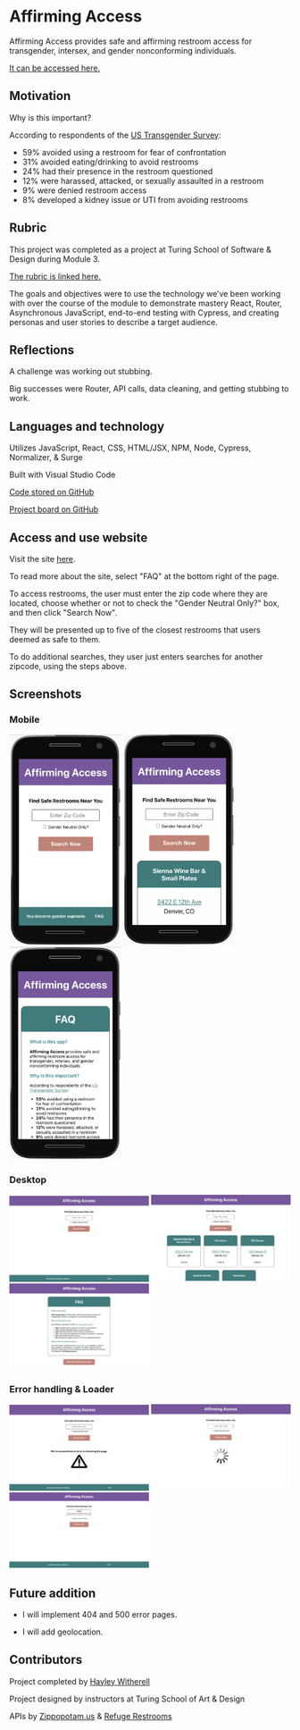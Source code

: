 # Affirming Access

Affirming Access provides safe and affirming restroom access for transgender, intersex, and gender nonconforming individuals.

[It can be accessed here.](https://affirming-access.surge.sh/)

## Motivation

Why is this important?

According to respondents of the [US Transgender Survey](https://www.ustranssurvey.org/):
- 59% avoided using a restroom for fear of confrontation
- 31% avoided eating/drinking to avoid restrooms
- 24% had their presence in the restroom questioned
- 12% were harassed, attacked, or sexually assaulted in a restroom
- 9% were denied restroom access
- 8% developed a kidney issue or UTI from avoiding restrooms

## Rubric

This project was completed as a project at Turing School of Software & Design during Module 3.

[The rubric is linked here.](https://frontend.turing.edu/projects/module-3/showcase.html)

The goals and objectives were to use the technology we’ve been working with over the course of the module to demonstrate mastery React, Router, Asynchronous JavaScript, end-to-end testing with Cypress, and creating personas and user stories to describe a target audience.

## Reflections

A challenge was working out stubbing.

Big successes were Router, API calls, data cleaning, and getting stubbing to work.

## Languages and technology

Utilizes JavaScript, React, CSS, HTML/JSX, NPM, Node, Cypress, Normalizer, & Surge

Built with Visual Studio Code

[Code stored on GitHub](https://github.com/hayleyw7/affirming-access)

[Project board on GitHub](https://github.com/hayleyw7/affirming-access/projects/1) 

## Access and use website

Visit the site [here](https://affirming-access.surge.sh/).

To read more about the site, select "FAQ" at the bottom right of the page.

To access restrooms, the user must enter the zip code where they are located, choose whether or not to check the "Gender Neutral Only?" box, and then click "Search Now".

They will be presented up to five of the closest restrooms that users deemed as safe to them.

To do additional searches, they user just enters searches for another zipcode, using the steps above.

## Screenshots

### Mobile

<p>
  <img src="./src/assets/Search-mobile.png" alt="mobile search screenshot" width="200"/>
  <img src="./src/assets/Restrooms-mobile.png" alt="mobile restrooms screenshot" width="200"/>
  <img src="./src/assets/FAQ-mobile.png" alt="mobile faq screenshot" width="200"/>
</p>

### Desktop

<p>
  <img src="./src/assets/Search-desktop.png" alt="desktop search screenshot" width="250"/>
  <img src="./src/assets/Restrooms-desktop.png" alt="desktop restrooms screenshot" width="250"/>
  <img src="./src/assets/FAQ-desktop.png" alt="desktop faq screenshot" width="250"/>
</p>

### Error handling & Loader

<p>
  <img src="./src/assets/Error.png" alt="error screenshot" width="250"/>
  <img src="./src/assets/Loader.png" alt="loader screenshot" width="250"/>
  <img src="./src/assets/bad-zip.png" alt="bad zip screenshot" width="250"/>
</p>

## Future addition

* I will implement 404 and 500 error pages.

* I will add geolocation.

## Contributors

Project completed by [Hayley Witherell](https://github.com/hayleyw7)

Project designed by instructors at Turing School of Art & Design

APIs by [Zippopotam.us](https://zippopotam.us/) & [Refuge Restrooms](https://www.refugerestrooms.org/)
